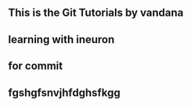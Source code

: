 ## This is the Git Tutorials by vandana
## learning with ineuron
## for commit
## fgshgfsnvjhfdghsfkgg
